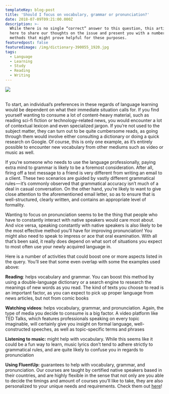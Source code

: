 ```yaml
---
templateKey: blog-post
title: 'Should I focus on vocabulary, grammar or pronunciation?'
date: 2018-07-09T09:21:00.000Z
description: >-
  While there is no single “correct” answer to this question, this article is
  here to share our thoughts on the issue and present you with a number of
  methods that might prove helpful for these purposes.
featuredpost: false
featuredimage: /img/dictionary-390055_1920.jpg
tags:
  - Language
  - Learning
  - Study
  - Reading
  - Writing
---
```

![](/img/1_i73oben5wg45mtm0pzp_7q.jpeg)

<br>To start, an individual’s preferences in these regards of language learning would be dependent on what their immediate situation calls for. If you find yourself wanting to consume a lot of content-heavy material, such as reading sci-fi fiction or technology-related news, you would encounter a lot of contextual lexicon and even specialized jargon. If you’re not used to the subject matter, they can turn out to be quite cumbersome reads, as going through them would involve either consulting a dictionary or doing a quick research on Google. Of course, this is only one example, as it’s entirely possible to encounter new vocabulary from other mediums such as video or music as well.



If you’re someone who needs to use the language professionally, paying extra mind to grammar is likely to be a foremost consideration. After all, firing off a text message to a friend is very different from writing an email to a client. These two scenarios are guided by vastly different grammatical rules — it’s commonly observed that grammatical accuracy isn’t much of a deal in casual conversation. On the other hand, you’re likely to want to give close attention to the aforementioned email letter, so as to ensure that is well-structured, clearly written, and contains an appropriate level of formality.



Wanting to focus on pronunciation seems to be the thing that people who have to constantly interact with native speakers would care most about. And vice versa, speaking constantly with native speakers is also likely to be the most effective method you’ll have for improving pronunciation! You might also need to speak to impress or ace that oral examination. With all that’s been said, it really does depend on what sort of situations you expect to most often use your newly acquired language in.



Here is a number of activities that could boost one or more aspects listed in the query. You’ll see that some even overlap with some the examples used above:



**Reading**: helps vocabulary and grammar. You can boost this method by using a double-language dictionary or a search engine to research the meanings of new words as you read. The kind of texts you choose to read is an important factor, as you can expect to pick up proper language from news articles, but not from comic books



**Watching videos**: helps vocabulary, grammar, and pronunciation. Again, the type of media you decide to consume is a big factor. A video platform like TED Talks, which features professionals speaking on every topic imaginable, will certainly give you insight on formal language, well-constructed speeches, as well as topic-specific terms and phrases



**Listening to music:** might help with vocabulary. While this seems like it could be a fun way to learn, music lyrics don’t tend to adhere strictly to grammatical rules, and are quite likely to confuse you in regards to pronunciation



**Using FluentUp:** guarantees to help with vocabulary, grammar, and pronunciation. Our courses are taught by certified native speakers based in their countries, and are highly flexible in the sense that not only are you able to decide the timings and amount of courses you’ll like to take, they are also personalized to your unique needs and requirements. Check them out [here](https://fluentup.com/search)!
